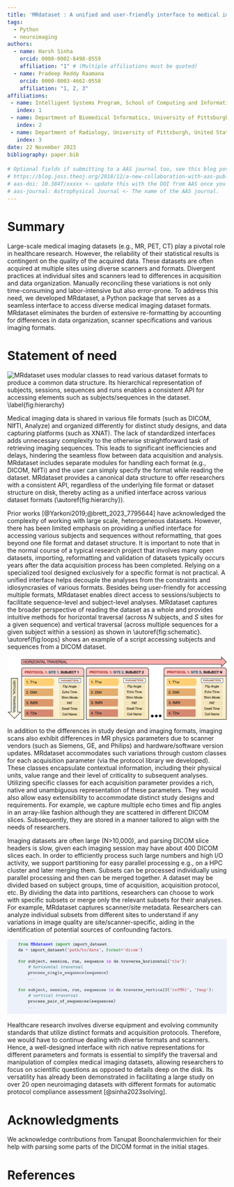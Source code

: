 ```yaml
---
title: 'MRdataset : A unified and user-friendly interface to medical imaging datasets'
tags:
  - Python
  - neuroimaging
authors:
  - name: Harsh Sinha
    orcid: 0000-0002-8498-8559
    affiliation: "1" # (Multiple affiliations must be quoted)
  - name: Pradeep Reddy Raamana
    orcid: 0000-0003-4662-0558
    affiliation: "1, 2, 3"
affiliations:
 - name: Intelligent Systems Program, School of Computing and Information, University of Pittsburgh, United States of America
   index: 1
 - name: Department of Biomedical Informatics, University of Pittsburgh, United States of America
   index: 2
 - name: Department of Radiology, University of Pittsburgh, United States of America
   index: 3
date: 22 November 2023
bibliography: paper.bib

# Optional fields if submitting to a AAS journal too, see this blog post:
# https://blog.joss.theoj.org/2018/12/a-new-collaboration-with-aas-publishing
# aas-doi: 10.3847/xxxxx <- update this with the DOI from AAS once you know it.
# aas-journal: Astrophysical Journal <- The name of the AAS journal.
---
```


# Summary

Large-scale medical imaging datasets (e.g., MR, PET, CT) play a pivotal role in healthcare research. However, the reliability of their statistical results is contingent on the quality of the acquired data. These datasets are often acquired at multiple sites using diverse scanners and formats. Divergent practices at individual sites and scanners lead to differences in acquisition and data organization. Manually reconciling these variations is not only time-consuming and labor-intensive but also error-prone. To address this need, we developed MRdataset, a Python package that serves as a seamless interface to access diverse medical imaging dataset formats. MRdataset eliminates the burden of extensive re-formatting by accounting for differences in data organization, scanner specifications and various imaging formats.


# Statement of need


![
MRdataset uses modular classes to read various dataset formats to produce a common data structure. Its hierarchical representation of subjects, sessions, sequences and runs enables a consistent API for accessing elements such as subjects/sequences in the dataset.
\label{fig:hierarchy} ](Slide17.jpg)

Medical imaging data is shared in various file formats (such as DICOM, NIfTI, Analyze) and organized differently for distinct study designs, and data capturing platforms (such as XNAT). The lack of standardized interfaces adds unnecessary complexity to the otherwise straightforward task of retrieving imaging sequences. This leads to significant inefficiencies and delays, hindering the seamless flow between data acquisition and analysis. MRdataset includes separate modules for handling each format (e.g., DICOM, NifTi) and the user can simply specify the format while reading the dataset. MRdataset provides a canonical data structure to offer researchers with a consistent API, regardless of the underlying file format or dataset structure on disk, thereby acting as a unified interface across various dataset formats (\autoref{fig:hierarchy}).

Prior works [@Yarkoni2019;@brett_2023_7795644] have acknowledged the complexity of working with large scale, heterogeneous datasets. However, there has been limited emphasis on providing a unified interface for accessing various subjects and sequences without reformatting, that goes beyond one file format and dataset structure. It is important to note that in the normal course of a typical research project that involves many open datasets, importing, reformatting and validation of datasets typically occurs years after the data acquisition process has been completed. Relying on a specialized tool designed exclusively for a specific format is not practical. A unified interface helps decouple the analyses from the constraints and idiosyncrasies of various formats. Besides being user-friendly for accessing multiple formats, MRdataset enables direct access to sessions/subjects to facilitate sequence-level and subject-level analyses. MRdataset captures the broader perspective of reading the dataset as a whole and provides intuitive methods for horizontal traversal (across $N$ subjects, and $S$ sites for a given sequence) and vertical traversal (across multiple sequences for a given subject within a session) as shown in \autoref{fig:schematic}. \autoref{fig:loops} shows an example of a script accessing subjects and sequences from a DICOM dataset.

![ Illustration of horizontal and vertical traversal for accessing subjects/sequences of a medical imaging dataset\label{fig:schematic} ](Slide8.png)

In addition to the differences in study design and imaging formats, imaging scans also exhibit differences in MR physics parameters due to scanner vendors (such as Siemens, GE, and Philips) and hardware/software version updates. MRdataset accommodates such variations through custom classes for each acquisition parameter (via the protocol library we developed). These classes encapsulate contextual information, including their physical units, value range and their level of criticality to subsequent analyses. Utilizing specific classes for each acquisition parameter provides a rich, native and unambiguous representation of these parameters. They would also allow easy extensibility to accommodate distinct study designs and requirements. For example, we capture multiple echo times and flip angles in an array-like fashion although they are scattered in different DICOM slices. Subsequently, they are stored in a manner tailored to align with the needs of researchers.

Imaging datasets are often large (N>10,000), and parsing DICOM slice headers is slow, given each imaging session may have about 400 DICOM slices each. In order to efficiently process such large numbers and high I/O activity, we support partitioning for easy parallel processing e.g., on a HPC cluster and later merging them. Subsets can be processed individually using parallel processing and then can be merged together. A dataset may be divided based on subject groups, time of acquisition, acquisition protocol, etc. By dividing the data into partitions, researchers can choose to work with specific subsets or merge only the relevant subsets for their analyses. For example, MRdataset captures scanner/site metadata. Researchers can analyze individual subsets from different sites to understand if any variations in image quality are site/scanner-specific, aiding in the identification of potential sources of confounding factors.

![ Examples showing how MRdataset can be used to access subjects, and sequences for horizontal and vertical traversal.\label{fig:loops}](loops.png)


Healthcare research involves diverse equipment and evolving community standards that utilize distinct formats and acquisition protocols. Therefore, we would have to continue dealing with diverse formats and scanners. Hence, a well-designed interface with rich native representations for different parameters and formats is essential to simplify the traversal and manipulation of complex medical imaging datasets, allowing researchers to focus on scientific questions as opposed to details deep on the disk. Its versatility has already been demonstrated in facilitating a large study on over 20 open neuroimaging datasets with different formats for automatic protocol compliance assessment [@sinha2023solving].


# Acknowledgments

We acknowledge contributions from Tanupat Boonchalermvichien for their help with parsing some parts of the DICOM format in the initial stages.



# References
